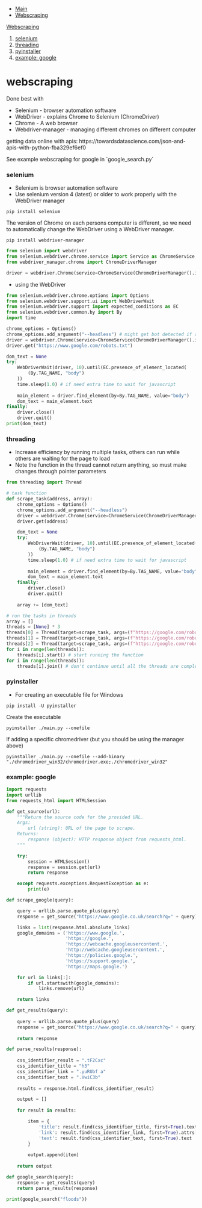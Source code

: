- [Main](#README.md)
- [Webscraping](#webscraping.md)

[Webscraping](#webscraping)
1. [selenium](#selenium)
1. [threading](#threading)
1. [pyinstaller](#pyinstaller)
1. [example: google](#example-google)

# webscraping
Done best with
- Selenium - browser automation software
- WebDriver - explains Chrome to Selenium (ChromeDriver)
- Chrome - A web browser
- Webdriver-manager - managing different chromes on different computer
<p>
getting data online with apis: https://towardsdatascience.com/json-and-apis-with-python-fba329ef6ef0
</p>
See example webscraping for google in `google_search.py`

### selenium
- Selenium is browser automation software
- Use selenium version 4 (latest) or older to work properly with the WebDriver manager
```
pip install selenium
```

The version of Chrome on each persons computer is different, so we need to automatically change the WebDriver
using a WebDriver manager.

```
pip install webdriver-manager
```

``` python
from selenium import webdriver
from selenium.webdriver.chrome.service import Service as ChromeService
from webdriver_manager.chrome import ChromeDriverManager

driver = webdriver.Chrome(service=ChromeService(ChromeDriverManager().install()))
```

- using the WebDriver
``` python
from selenium.webdriver.chrome.options import Options
from selenium.webdriver.support.ui import WebDriverWait
from selenium.webdriver.support import expected_conditions as EC
from selenium.webdriver.common.by import By
import time

chrome_options = Options()
chrome_options.add_argument("--headless") # might get bot detected if added
driver = webdriver.Chrome(service=ChromeService(ChromeDriverManager().install()), options=chrome_options)
driver.get("https://www.google.com/robots.txt")

dom_text = None
try:
    WebDriverWait(driver, 10).until(EC.presence_of_element_located(
        (By.TAG_NAME, "body")
    ))
    time.sleep(1.0) # if need extra time to wait for javascript
    
    main_element = driver.find_element(by=By.TAG_NAME, value="body")
    dom_text = main_element.text
finally:
    driver.close()
    driver.quit()
print(dom_text)
```

### threading
- Increase efficiency by running multiple tasks, others can run while others are waiting for the page to load
- Note the function in the thread cannot return anything, so must make changes through pointer parameters

``` python
from threading import Thread

# task function
def scrape_task(address, array):
    chrome_options = Options()
    chrome_options.add_argument("--headless")
    driver = webdriver.Chrome(service=ChromeService(ChromeDriverManager().install()), options=chrome_options)
    driver.get(address)

    dom_text = None
    try:
        WebDriverWait(driver, 10).until(EC.presence_of_element_located(
            (By.TAG_NAME, "body")
        ))
        time.sleep(1.0) # if need extra time to wait for javascript
        
        main_element = driver.find_element(by=By.TAG_NAME, value="body")
        dom_text = main_element.text
    finally:
        driver.close()
        driver.quit()
    
    array += [dom_text]

# run the tasks in threads
array = []
threads = [None] * 3
threads[0] = Thread(target=scrape_task, args=(f"https://google.com/robots.txt", array))
threads[1] = Thread(target=scrape_task, args=(f"https://google.com/robots.txt", array))
threads[2] = Thread(target=scrape_task, args=(f"https://google.com/robots.txt", array))
for i in range(len(threads)):
    threads[i].start() # start running the function
for i in range(len(threads)):
    threads[i].join() # don't continue until all the threads are complete

```

### pyinstaller
- For creating an executable file for Windows

```
pip install -U pyinstaller
```

Create the executable
```
pyinstaller ./main.py --onefile
```
If adding a specific chromedriver (but you should be using the manager above)
```
pyinstaller ./main.py --onefile --add-binary "./chromedriver_win32/chromedriver.exe;./chromedriver_win32"
```

### example: google

``` python
import requests
import urllib
from requests_html import HTMLSession

def get_source(url):
    """Return the source code for the provided URL. 
    Args: 
        url (string): URL of the page to scrape.
    Returns:
        response (object): HTTP response object from requests_html. 
    """

    try:
        session = HTMLSession()
        response = session.get(url)
        return response

    except requests.exceptions.RequestException as e:
        print(e)

def scrape_google(query):

    query = urllib.parse.quote_plus(query)
    response = get_source("https://www.google.co.uk/search?q=" + query)

    links = list(response.html.absolute_links)
    google_domains = ('https://www.google.', 
                      'https://google.', 
                      'https://webcache.googleusercontent.', 
                      'http://webcache.googleusercontent.', 
                      'https://policies.google.',
                      'https://support.google.',
                      'https://maps.google.')

    for url in links[:]:
        if url.startswith(google_domains):
            links.remove(url)

    return links

def get_results(query):
    
    query = urllib.parse.quote_plus(query)
    response = get_source("https://www.google.co.uk/search?q=" + query)
    
    return response

def parse_results(response):
    
    css_identifier_result = ".tF2Cxc"
    css_identifier_title = "h3"
    css_identifier_link = ".yuRUbf a"
    css_identifier_text = ".VwiC3b"
    
    results = response.html.find(css_identifier_result)

    output = []
    
    for result in results:

        item = {
            'title': result.find(css_identifier_title, first=True).text,
            'link': result.find(css_identifier_link, first=True).attrs['href'],
            'text': result.find(css_identifier_text, first=True).text
        }
        
        output.append(item)
        
    return output

def google_search(query):
    response = get_results(query)
    return parse_results(response)

print(google_search("floods"))
```
